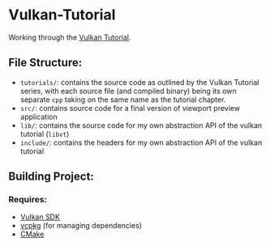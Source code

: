 # Vulkan-Tutorial
Working through the [Vulkan Tutorial](https://vulkan-tutorial.com/).

## File Structure:
- `tutorials/`: contains the source code as outlined by the Vulkan Tutorial series, with each source file (and compiled binary) being its own separate `cpp` taking on the same name as the tutorial chapter.
- `src/`: contains source code for a final version of viewport preview application
- `lib/`: contains the source code for my own abstraction API of the vulkan tutorial (`libvt`)
- `include/`: contains the headers for my own abstraction API of the vulkan tutorial

## Building Project:
### Requires:
- [Vulkan SDK](https://www.lunarg.com/vulkan-sdk/)
- [vcpkg](https://vcpkg.io/en/index.html) (for managing dependencies)
- [CMake](https://cmake.org/)
